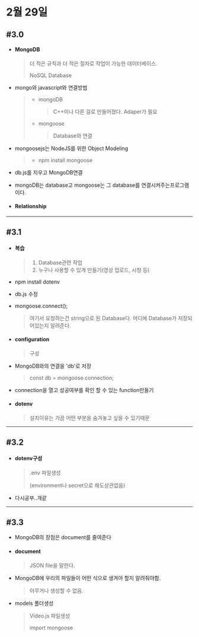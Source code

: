 # 2월 29일

## #3.0

- #### MongoDB

  > 더 적은 규칙과 더 적은 절차로 작업이 가능한 데이터베이스.
  >
  > NoSQL Database 

- mongo와 javascript와 연결방법

  > - mongoDB
  >
  >   > C++이나 다른 걸로 만들어졌다. Adaper가 필요
  >
  > - mongoose
  >
  >   > Database와 연결

- mongoosejs는 NodeJS를 위한 Object Modeling

  > - npm install mongoose

- db.js를 지우고 MongoDB연결

- mongoDB는 database고 mongoose는 그 database를 연결시켜주는프로그램이다.

- #### Relationship

  > 

---

## #3.1

- #### 복습

  > 1. Database관련 작업
  > 2. 누구나 사용할 수 있게 만들기(영상 업로드, 시청 등)

- npm install dotenv

  > 

- db.js 수정

- mongoose.connect();

  > 여기서 요청하는건 string으로 된 Database다. 어디에 Database가 저장되어있는지 알려준다.

- #### configuration

  > 구성

- MongoDB와의 연결을 'db'로 저장

  > const db = mongoose.connection;

- connection을 열고 성공여부를 확인 할 수 있는 function만들기

- #### dotenv

  > 설치이유는 가끔 어떤 부분을 숨겨놓고 싶을 수 있기때문

---

## #3.2

- #### dotenv구성

  > .env 파일생성 
  >
  > (environment나 secret으로 해도상관없음)

- 다시공부..개같

---

## #3.3

- MongoDB의 장점은 document를 줄여준다

- #### document

  > JSON file을 말한다.

- MongoDB에 우리의 파일들이 어떤 식으로 생겨야 할지 알려줘야함.

  > 아무거나 생성할 수 없음.

- models 폴더생성

  > Video.js 파일생성
  >
  > import mongoose















